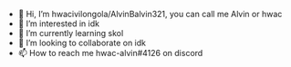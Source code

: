 - 👋 Hi, I’m hwacivilongola/AlvinBalvin321, you can call me Alvin or hwac
- 👀 I’m interested in idk
- 🌱 I’m currently learning skol
- 💞️ I’m looking to collaborate on idk
- 📫 How to reach me hwac-alvin#4126 on discord

<!---
Hwacivilongola/Hwacivilongola is a ✨ special ✨ repository because its `README.md` (this file) appears on your GitHub profile.
You can click the Preview link to take a look at your changes.
--->

